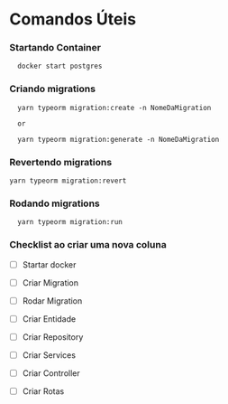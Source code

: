 # Comandos Úteis

### Startando Container

```
  docker start postgres
```

### Criando migrations

```
  yarn typeorm migration:create -n NomeDaMigration
  
  or

  yarn typeorm migration:generate -n NomeDaMigration
```

### Revertendo migrations

```
yarn typeorm migration:revert
```

### Rodando migrations

```
  yarn typeorm migration:run
```

### Checklist ao criar uma nova coluna

- [ ] Startar docker

- [ ] Criar Migration

- [ ] Rodar Migration

- [ ] Criar Entidade

- [ ] Criar Repository

- [ ] Criar Services

- [ ] Criar Controller

- [ ] Criar Rotas
